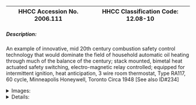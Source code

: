 | **HHCC Accession No. 2006.111** |**HHCC Classification Code:  12.08-10**|
| ----------- | ----------- |
##### Description:
An example of innovative, mid 20th century combustion safety control technology that would dominate the field of household automatic oil heating through much of the balance of the century; stack mounted, bimetal heat actuated safety switching, electro-magnetic relay controlled; equipped for intermittent ignition, heat anticipation, 3 wire room thermostat, Type RA117, 60 cycle, Minneapolis Honeywell, Toronto Circa 1948 [See also ID#234]


<details>
	<summary>Images:</summary>
<div class="gallery gallery-wrapper--full" contenteditable="false" data-is-empty="false" data-translation="Add images" data-columns="6">
<figure class="gallery__item"><a href="#DOMAIN_NAME#gallery/12.08-10.jpg" data-size="2081x1130"><img src="#DOMAIN_NAME#gallery/12.08-10-thumbnail.jpg" alt=""></a></figure>
<figure class="gallery__item"><a href="#DOMAIN_NAME#gallery/12.08-10a.jpg" data-size="2154x1438"><img src="#DOMAIN_NAME#gallery/12.08-10a-thumbnail.jpg" alt=""></a></figure>
<figure class="gallery__item"><a href="#DOMAIN_NAME#gallery/12.08-10b.jpg" data-size="2165x919"><img src="#DOMAIN_NAME#gallery/12.08-10b-thumbnail.jpg" alt=""></a></figure>
<figure class="gallery__item"><a href="#DOMAIN_NAME#gallery/12.08-10c.jpg" data-size="1565x1470"><img src="#DOMAIN_NAME#gallery/12.08-10c-thumbnail.jpg" alt=""></a></figure>
<figure class="gallery__item"><a href="#DOMAIN_NAME#gallery/12.08-10d.jpg" data-size="2081x1130"><img src="#DOMAIN_NAME#gallery/12.08-10d-thumbnail.jpg" alt=""></a></figure>
<figure class="gallery__item"><a href="#DOMAIN_NAME#gallery/12.08-10e.jpg" data-size="1473x739"><img src="#DOMAIN_NAME#gallery/12.08-10e-thumbnail.jpg" alt=""></a></figure>
<figure class="gallery__item"><a href="#DOMAIN_NAME#gallery/12.08-10f.jpg" data-size="1644x1541"><img src="#DOMAIN_NAME#gallery/12.08-10f-thumbnail.jpg" alt=""></a></figure>
<figure class="gallery__item"><a href="#DOMAIN_NAME#gallery/12.08-10g.jpg" data-size="1648x763"><img src="#DOMAIN_NAME#gallery/12.08-10g-thumbnail.jpg" alt=""></a></figure>
<figure class="gallery__item"><a href="#DOMAIN_NAME#gallery/12.08-10h.jpg" data-size="1752x1156"><img src="#DOMAIN_NAME#gallery/12.08-10h-thumbnail.jpg" alt=""></a></figure>
<figure class="gallery__item"><a href="#DOMAIN_NAME#gallery/12.08-10i.jpg" data-size="1483x1497"><img src="#DOMAIN_NAME#gallery/12.08-10i-thumbnail.jpg" alt=""></a></figure>
</div>
</details>


<details>
	<summary>Details:</summary>

##### Group:
12.08 Pressure Atomizing Oil Burner Equipment and Systems - Fuel Flow and Combustion Controls

##### Make:
Minneapolis Honeywell

##### Manufacturer:
Minneapolis Honeywell Regulator Co.

##### Model:
RA117A

##### Serial No.:


##### Size:
7 x 11 x 7' h

##### Weight:
5 lbs.

##### Circa:
1948

##### Rating:
Exhibit, education, and research quality, illustrating the engineering and design of the combustion safety control technology that would dominate the field of household, automatic oil heating for the much of the latter part of the 20th century in Canada.

##### Patent Date/Number:


##### Provenance:
From York County (York Region) Ontario, once a rich agricultural hinterlands, attracting early settlement in the last years of the 18th century. Located on the north slopes of the Oak Ridges Moraine, within 20 miles of Toronto, the County would also attract early ex-urban development, to be come a wealthy market place for the emerging household and consumer technologies of the early and mid 20th century. 

This artifact was discovered in the 1950's in the used stock of T. H. Oliver, Refrigeration and Electric Sales and Service, Aurora, Ontario, an early worker in the field of agricultural, industrial and consumer technology. 

This particular control was used on a residential heating system in York County [York Region], North of Toronto during the 1930's.  

With original instruction, installation sheet, dated Dec 2, 1944, this control had been held in the stock for replacement purposes, by Howard Oliver, an HVACR contractor in Aurora, north of Toronto.

##### Type and Design:
Unitary design, 
Stack mounted, 
bimetal heat actuated push rod driven contact assembly [Pyrostat]
electro-magnetic relay controlled switching for intermittent ignition 
bimetal safety lock out switch with manual reset
Equipped for 3 wire, heat anticipating room thermostat 
60 cycle

##### Construction:


##### Material:


##### Special Features:
Cabinet in black 'ripple' finish part of the look of the day, based on the metalic coatings technology of the day
Handsome corporate monograph in distinctive Minneapolis Honeywell Red 
Original instruction sheet
Original field installed wiring ends
Original porcelain cable box connector 
Original wiring diagram on inside of cover

##### Accessories:


##### Capacities:


##### Performance Characteristics:


##### Operation:


##### Control and Regulation:


##### Targeted Market Segment:


##### Consumer Acceptance:


##### Merchandising:


##### Market Price:


##### Technological Significance:
Of special significance is the 60 cycle engineering of this controller, built for the Ontario market following frequency standardization, which took place in the closing years of the 1940's in much of the province. These devices, being electro-magnetic, were frequency sensitive. The much smaller rear mounted transformer used to provide control circuit power tells the story. The 25 cycle equivalent is shown on item ID#234.  
With the introduction of new generation of integrated, relatively reliable control systems for household heating in the early 1940's a new era of mass produced technology had arrived, setting the stage for a new, Canadian mass market. 
It combined up-dated, bimetal combustion control technology with the three wire, heat anticipating thermostat, - providing comfort, safety and reliability levels unheard of a decade earlier.  
By the early 1940's Minneapolis Honeywell's unitary designed, combustion controller, the RA117A Protectorelay, had arguably become a kind of standard of achievement for the home, automatic, oil heating industry in much of Canada.
The fragile and potentially poisonous mercury bulb switching of earlier combustion controls was replaced here with quiet, reliable, electro-magnetic and bimetal driven snap action contacts, 
A significant design consideration in the development of unitary, stack-mounted controls was the high ambient temperatures to which they were subjected. High temperature wiring and heat shielding were new design requirements to be dealt with.       
These embryonic, electric automated systems were representative of the earliest introduction of complex systems into the Canadian home. See Note #2

##### Industrial Significance:
The control cabinet cover in black 'ripple' finish is representative of the trendy look of the day, based on the new, metallic coatings technology of the period 
By the mid 1940's the HVACR industry recognized that a new era in the popularization of automatic home heating equipment was under way. Unitary designed, oil home heating equipment had evolved into a 'home appliance', on which many householders would now become heavily dependent.
This new, widespread dependency on automatic heating, throughout Canada's long cold winters, would require the industry to strive for enhanced performance in matters of reliable, maintainable and readily serviceable equipment, with readily obtainable replacement parts. 
Public expectations for 24 hour emergency service was part of the new world of popular technology that had been created. Honeywell and other manufacturers would respond by providing a line of rebuilt controls for field service people to stock for emergency purposes.

##### Socio-economic Significance:
A new network of small, Canadian business entrepreneurs would develop in the early post W.W.II years, to meet public needs and those of the industry, ensuring public satisfaction.

##### Socio-cultural Significance:
The combustion safety control of the 1940's must be considered as a kind of 'cultural icon' in its own right. It symbolized the accessibility and universality of safe, convenient, and reliable automatic home heating for all Canadians. 
Automatic home heating was no longer to be for the privileged few, the economic elites of Canadian society. It was now available for the most modest homes of the nation. Much like universal health care, all Canadians were to have affordable access to the benefits of safe, reliable, automatic home heating.

##### Donor:
G. Leslie Oliver, The T. H. Oliver HVACR Collection

##### HHCC Storage Location:


##### Tracking:


##### Bibliographic References:
Installation Instructions, Type RA117A, Protectorelay, minneapolis Honeywell Regulator Co., December 2, 1944    

References Cybernetcs and General Systems [Oliver Collection]: 
Systems Engineering Tools, Harold Chestnut, 1966.
Modern Systems Research for the Behavioral Scientist, Walter Buckley, Editor, Aldine, 1968.
Systems Behaviour, John Beishon and Geoff Peters, Harper and Row, 1972
Systems Engineering Methods, Harold Chestnut, Wiley, 1977

##### Notes:
1) The Introduction of Popular, Complex Systems into the Canadian Home:

The 1920's saw the introduction of complex mechanical, electric and electronic systems into the Canadian home and the lives of many Canadians, most of them ill prepared. For the first time the public would experience, as an inherent part of their daily life's routines, the benefits, as well as all too often the vagaries of systems engineering ' then in an embryonic state of development. The level of dependence on such systems, with all their inherent imperfections and attendant risks, would be no more apparent than in the field of automatic home heating.  
These systems were at once intimidating, awe inspiring, often the source of feelings of personal ineptitude, as well as of fear for reasons of personal and property safety. 
Included in the early rush to popular technology systems were the automobile, the household radio and automatic home heating. But the most intimidating was, in many ways the latter, immensely obtrusive, in your face, larger than life, and all around you 24 hours a day, bringing with it a degree of dependency that the householder could not afford to forget in the dead of a Canadian winter.
All three of these pieces of technology [the automobile, the household radio and the automatic home heating system], have in common an elaboration of interconnected and interdependent parts on which the integrity and performance of the system would be desperately dependent. For the automatic home heating system these components, each with its own unique integrity and operating characteristics, would include, for example: electric motors, flame sensors, solenoid valves, pressure sensors and actuators, electric ignition transformers, heat detecting devices and thermostats.
The advent of such increasingly complex, automated systems [mechanical, electric, and electronic] would, in fact, by the late 1940's lead to a new specialized field of study, known at that time as 'Cybernetics', and thence to the larger field of 'general systems'. 
The focus was on coming to understand better the properties and performance of complex, inanimate systems, including their degree of purposefulness, self regulation and self direction setting, as well as their ability to communicate meaningful information within the network of which they were a part. For each component of the system must communicate effectively with others for the system to function safely and satisfactorily.  System performance, stability, reliability and maintainability, among other criteria, were at stake. All of these criteria were of fundamental importance in the development of automated heating systems for the Canadian homeowner, and the inventors and manufacturers of the day knew it. [See References, General Systems]
For their part the manufacturers of these systems, with their myriad component parts and complexities, would learn from the outset the importance of trained service people in communities across the country, wherever such systems would appear. By the 1940's training courses were increasingly common, as well as control and systems handbooks and systems trouble shooting guides provided by equipment and systems manufacturers.

##### Related Reports:

</details>
